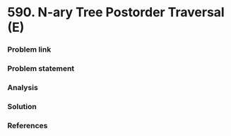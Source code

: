 # 590. N-ary Tree Postorder Traversal \(E\)

### Problem link

### Problem statement

### Analysis

### Solution

### References

